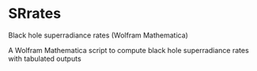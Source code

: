 # SRrates
Black hole superradiance rates (Wolfram Mathematica)

A Wolfram Mathematica script to compute black hole superradiance rates with tabulated outputs
